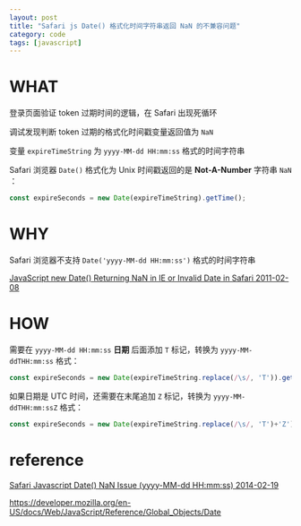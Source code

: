 ```yaml
---
layout: post
title: "Safari js Date() 格式化时间字符串返回 NaN 的不兼容问题"
category: code
tags: [javascript]
---
```


# WHAT

登录页面验证 token 过期时间的逻辑，在 Safari 出现死循环

调试发现判断 token 过期的格式化时间戳变量返回值为 `NaN`

变量 `expireTimeString` 为 `yyyy-MM-dd HH:mm:ss` 格式的时间字符串

Safari 浏览器 `Date()` 格式化为 Unix 时间戳返回的是 **Not-A-Number** 字符串 `NaN` ：

``` javascript
const expireSeconds = new Date(expireTimeString).getTime();
```

# WHY

Safari 浏览器不支持 `Date('yyyy-MM-dd HH:mm:ss')` 格式的时间字符串

[JavaScript new Date() Returning NaN in IE or Invalid Date in Safari 2011-02-08](http://biostall.com/javascript-new-date-returning-nan-in-ie-or-invalid-date-in-safari/)

# HOW

需要在 `yyyy-MM-dd HH:mm:ss` **日期** 后面添加 `T` 标记，转换为 `yyyy-MM-ddTHH:mm:ss` 格式：

``` javascript
const expireSeconds = new Date(expireTimeString.replace(/\s/, 'T')).getTime();
```

如果日期是 UTC 时间，还需要在末尾追加 `Z` 标记，转换为 `yyyy-MM-ddTHH:mm:ssZ` 格式：

``` javascript
const expireSeconds = new Date(expireTimeString.replace(/\s/, 'T')+'Z').getTime();
```

# reference

[Safari Javascript Date() NaN Issue (yyyy-MM-dd HH:mm:ss) 2014-02-19](https://stackoverflow.com/questions/21883699/safari-javascript-date-nan-issue-yyyy-mm-dd-hhmmss)

<https://developer.mozilla.org/en-US/docs/Web/JavaScript/Reference/Global_Objects/Date>

